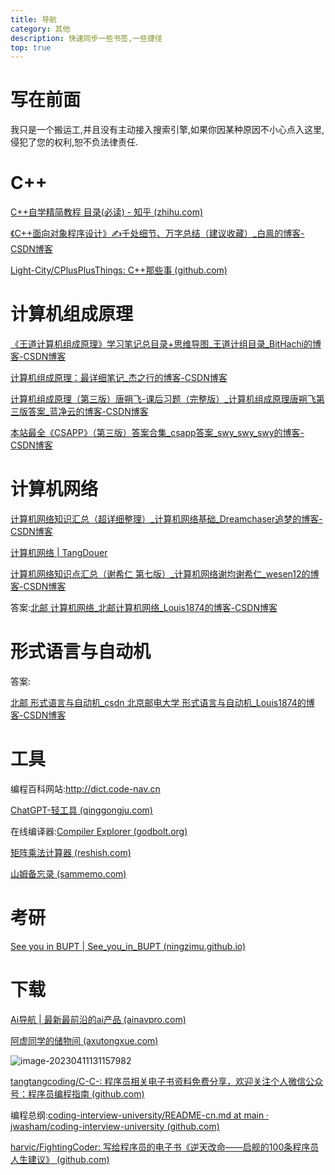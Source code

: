 ```yaml
---
title: 导航
category: 其他
description: 快速同步一些书签,一些捷径
top: true
---
```


# 写在前面

我只是一个搬运工,并且没有主动接入搜索引擎,如果你因某种原因不小心点入这里,侵犯了您的权利,恕不负法律责任.



# C++

[C++自学精简教程 目录(必读) - 知乎 (zhihu.com)](https://zhuanlan.zhihu.com/p/114543112)

[《C++面向对象程序设计》✍千处细节、万字总结（建议收藏）_白鳯的博客-CSDN博客](https://blog.csdn.net/weixin_44368437/article/details/117563488?ops_request_misc=%7B%22request%5Fid%22%3A%22168084993716800215094093%22%2C%22scm%22%3A%2220140713.130102334..%22%7D&request_id=168084993716800215094093&biz_id=0&utm_medium=distribute.pc_search_result.none-task-blog-2~all~top_positive~default-1-117563488-null-null.142^v82^insert_down38,201^v4^add_ask,239^v2^insert_chatgpt&utm_term=C%2B%2B&spm=1018.2226.3001.4187)

[Light-City/CPlusPlusThings: C++那些事 (github.com)](https://github.com/Light-City/CPlusPlusThings)



# 计算机组成原理

[《王道计算机组成原理》学习笔记总目录+思维导图_王道计组目录_BitHachi的博客-CSDN博客](https://blog.csdn.net/weixin_43914604/article/details/104096298)

[计算机组成原理：最详细笔记_杰之行的博客-CSDN博客](https://blog.csdn.net/haojie_duan/article/details/112739522?ops_request_misc=%7B%22request%5Fid%22%3A%22167927691916800182732159%22%2C%22scm%22%3A%2220140713.130102334..%22%7D&request_id=167927691916800182732159&biz_id=0&utm_medium=distribute.pc_search_result.none-task-blog-2~all~top_positive~default-1-112739522-null-null.142^v74^pc_search_v2,201^v4^add_ask,239^v2^insert_chatgpt&utm_term=计算机组成原理&spm=1018.2226.3001.4187)

[计算机组成原理（第三版）唐朔飞-课后习题（完整版）_计算机组成原理唐朔飞第三版答案_蓝净云的博客-CSDN博客](https://blog.csdn.net/weixin_45735391/article/details/127336659)

[本站最全《CSAPP》（第三版）答案合集_csapp答案_swy_swy_swy的博客-CSDN博客](https://blog.csdn.net/swy_swy_swy/article/details/105313825)





# 计算机网络

[计算机网络知识汇总（超详细整理）_计算机网络基础_Dreamchaser追梦的博客-CSDN博客](https://blog.csdn.net/qq_46101869/article/details/118108697?ops_request_misc=%7B%22request%5Fid%22%3A%22167798356216800192279171%22%2C%22scm%22%3A%2220140713.130102334..%22%7D&request_id=167798356216800192279171&biz_id=0&utm_medium=distribute.pc_search_result.none-task-blog-2~all~top_positive~default-1-118108697-null-null.142^v73^pc_search_v2,201^v4^add_ask,239^v2^insert_chatgpt&utm_term=计算机网络&spm=1018.2226.3001.4187)

[计算机网络 | TangDouer](https://www.tangdouer.cn/2023/03/24/课内复习/计算机网络/)

[计算机网络知识点汇总（谢希仁 第七版）_计算机网络谢均谢希仁_wesen12的博客-CSDN博客](https://blog.csdn.net/qq_42468130/article/details/82760291?ops_request_misc=%7B%22request%5Fid%22%3A%22168022658316782427435065%22%2C%22scm%22%3A%2220140713.130102334..%22%7D&request_id=168022658316782427435065&biz_id=0&utm_medium=distribute.pc_search_result.none-task-blog-2~all~top_positive~default-2-82760291-null-null.142^v80^pc_new_rank,201^v4^add_ask,239^v2^insert_chatgpt&utm_term=计算机网络&spm=1018.2226.3001.4187)

答案:[北邮 计算机网络_北邮计算机网络_Louis1874的博客-CSDN博客](https://blog.csdn.net/weixin_44413191/article/details/107014500?ops_request_misc=%7B%22request%5Fid%22%3A%22168119021016782427436453%22%2C%22scm%22%3A%2220140713.130102334.pc%5Fblog.%22%7D&request_id=168119021016782427436453&biz_id=0&utm_medium=distribute.pc_search_result.none-task-blog-2~blog~first_rank_ecpm_v1~rank_v31_ecpm-2-107014500-null-null.blog_rank_default&utm_term=计算机网络&spm=1018.2226.3001.4450)

# 形式语言与自动机

答案:

[北邮 形式语言与自动机_csdn 北京邮电大学 形式语言与自动机_Louis1874的博客-CSDN博客](https://blog.csdn.net/weixin_44413191/article/details/107016589)



# 工具

编程百科网站:http://dict.code-nav.cn

[ChatGPT-轻工具 (qinggongju.com)](https://chatgpt.qinggongju.com/h5/10001/#/pages/chat/chat/index)

在线编译器:[Compiler Explorer (godbolt.org)](https://godbolt.org/)

[矩阵乘法计算器 (reshish.com)](https://matrix.reshish.com/zh/multiplication.php)

[山姆备忘录 (sammemo.com)](https://www.sammemo.com/)



# 考研

[See you in BUPT | See_you_in_BUPT (ningzimu.github.io)](https://ningzimu.github.io/See_you_in_BUPT/)



# 下载

[Ai导航 | 最新最前沿的ai产品 (ainavpro.com)](https://www.ainavpro.com/)

[阿虚同学的储物间 (axutongxue.com)](https://axutongxue.com/)

![image-20230411131157982](https://cdn.jsdelivr.net/gh/gdlearncoding/blogImage@main/202304111328074.png)

[tangtangcoding/C-C-: 程序员相关电子书资料免费分享，欢迎关注个人微信公众号：程序员编程指南 (github.com)](https://github.com/tangtangcoding/C-C-)

编程总纲:[coding-interview-university/README-cn.md at main · jwasham/coding-interview-university (github.com)](https://github.com/jwasham/coding-interview-university/blob/main/translations/README-cn.md#哈希表hash-table)

[harvic/FightingCoder: 写给程序员的电子书《逆天改命——启舰的100条程序员人生建议》 (github.com)](https://github.com/harvic/FightingCoder)